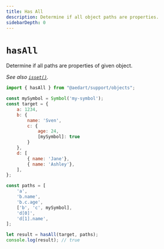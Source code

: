 ```yaml
---
title: Has All
description: Determine if all object paths are properties.
sidebarDepth: 0
---
```


# `hasAll`

Determine if all paths are properties of given object.

_See also [`isset()`](./isset.md)._

```js
import { hasAll } from "@aedart/support/objects";

const mySymbol = Symbol('my-symbol');
const target = {
    a: 1234,
    b: {
        name: 'Sven',
        c: {
            age: 24,
            [mySymbol]: true
        }
    },
    d: [
        { name: 'Jane'},
        { name: 'Ashley'},
    ],
};

const paths = [
    'a',
    'b.name',
    'b.c.age',
    ['b', 'c', mySymbol],
    'd[0]',
    'd[1].name',
];

let result = hasAll(target, paths);
console.log(result); // true
```
